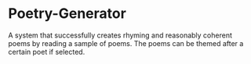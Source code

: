 # Poetry-Generator
A system that successfully creates rhyming and reasonably coherent poems by reading a sample of poems. The poems can be themed after a certain poet if selected.
